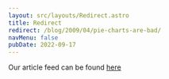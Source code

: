 ```yaml
---
layout: src/layouts/Redirect.astro
title: Redirect
redirect: /blog/2009/04/pie-charts-are-bad/
navMenu: false
pubDate: 2022-09-17
---
```

<div>
Our article feed can be found <a href="/blog/2009/04/pie-charts-are-bad/">here</a>
</div>
